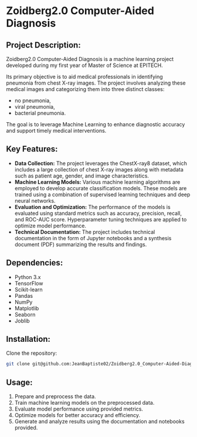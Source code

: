 # Zoidberg2.0 Computer-Aided Diagnosis

## Project Description:

Zoidberg2.0 Computer-Aided Diagnosis is a machine learning project developed during my first year of Master of Science at EPITECH.

Its primary objective is to aid medical professionals in identifying pneumonia from chest X-ray images. The project involves analyzing these medical images and categorizing them into three distinct classes:

- no pneumonia,
- viral pneumonia,
- bacterial pneumonia.

The goal is to leverage Machine Learning to enhance diagnostic accuracy and support timely medical interventions.

## Key Features:

- **Data Collection:** The project leverages the ChestX-ray8 dataset, which includes a large collection of chest X-ray images along with metadata such as patient age, gender, and image characteristics.
- **Machine Learning Models:** Various machine learning algorithms are employed to develop accurate classification models. These models are trained using a combination of supervised learning techniques and deep neural networks.
- **Evaluation and Optimization:** The performance of the models is evaluated using standard metrics such as accuracy, precision, recall, and ROC-AUC score. Hyperparameter tuning techniques are applied to optimize model performance.
- **Technical Documentation:** The project includes technical documentation in the form of Jupyter notebooks and a synthesis document (PDF) summarizing the results and findings.

## Dependencies:

- Python 3.x
- TensorFlow
- Scikit-learn
- Pandas
- NumPy
- Matplotlib
- Seaborn
- Joblib

## Installation:

Clone the repository:

```bash
git clone git@github.com:JeanBaptiste02/Zoidberg2.0_Computer-Aided-Diagnosis.git
```

## Usage:

1. Prepare and preprocess the data.
2. Train machine learning models on the preprocessed data.
3. Evaluate model performance using provided metrics.
4. Optimize models for better accuracy and efficiency.
5. Generate and analyze results using the documentation and notebooks provided.
